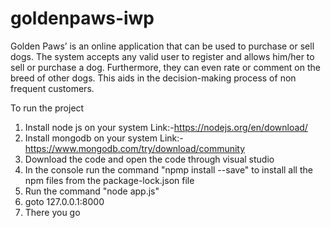 # goldenpaws-iwp
Golden Paws’ is an online application that can be used to purchase or sell dogs. The system
accepts any valid user to register and allows him/her to sell or purchase a dog. Furthermore, they
can even rate or comment on the breed of other dogs. This aids in the decision-making process of
non frequent customers.

To run the project
1. Install node js on your system
Link:-https://nodejs.org/en/download/
2. Install mongodb on your system
Link:-https://www.mongodb.com/try/download/community
3. Download the code and open the code through visual studio
4. In the console run the command "npmp install --save" to install all the npm files from the package-lock.json file
5. Run the command "node app.js"
6. goto 127.0.0.1:8000
7. There you go

